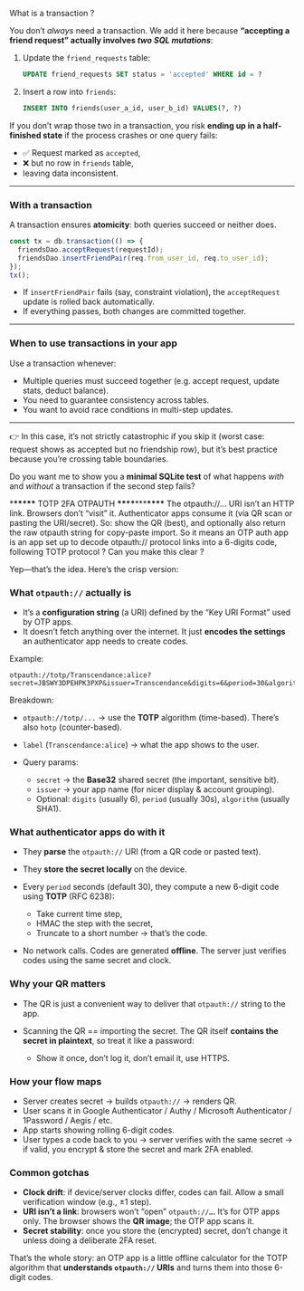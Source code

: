 What is a transaction ?

You don’t _always_ need a transaction. We add it here because **“accepting a friend request” actually involves _two SQL mutations_**:

1. Update the `friend_requests` table:

   ```sql
   UPDATE friend_requests SET status = 'accepted' WHERE id = ?
   ```

2. Insert a row into `friends`:

   ```sql
   INSERT INTO friends(user_a_id, user_b_id) VALUES(?, ?)
   ```

If you don’t wrap those two in a transaction, you risk **ending up in a half-finished state** if the process crashes or one query fails:

- ✅ Request marked as `accepted`,
- ❌ but no row in `friends` table,
- leaving data inconsistent.

---

### With a transaction

A transaction ensures **atomicity**: both queries succeed or neither does.

```ts
const tx = db.transaction(() => {
  friendsDao.acceptRequest(requestId);
  friendsDao.insertFriendPair(req.from_user_id, req.to_user_id);
});
tx();
```

- If `insertFriendPair` fails (say, constraint violation), the `acceptRequest` update is rolled back automatically.
- If everything passes, both changes are committed together.

---

### When to use transactions in your app

Use a transaction whenever:

- Multiple queries must succeed together (e.g. accept request, update stats, deduct balance).
- You need to guarantee consistency across tables.
- You want to avoid race conditions in multi-step updates.

---

👉 In this case, it’s not strictly catastrophic if you skip it (worst case: request shows as accepted but no friendship row), but it’s best practice because you’re crossing table boundaries.

Do you want me to show you a **minimal SQLite test** of what happens _with_ and _without_ a transaction if the second step fails?

\***\*\*\*\*\*** TOTP 2FA OTPAUTH **\*\*\*\***\*\*\***\*\*\*\***
The otpauth://… URI isn’t an HTTP link. Browsers don’t “visit” it. Authenticator apps consume it (via QR scan or pasting the URI/secret). So: show the QR (best), and optionally also return the raw otpauth string for copy-paste import. So it means an OTP auth app is an app set up to decode otpauth:// protocol links into a 6-digits code, following TOTP protocol ? Can you make this clear ?

Yep—that’s the idea. Here’s the crisp version:

### What `otpauth://` actually is

- It’s a **configuration string** (a URI) defined by the “Key URI Format” used by OTP apps.
- It doesn’t fetch anything over the internet. It just **encodes the settings** an authenticator app needs to create codes.

Example:

```
otpauth://totp/Transcendance:alice?secret=JBSWY3DPEHPK3PXP&issuer=Transcendance&digits=6&period=30&algorithm=SHA1
```

Breakdown:

- `otpauth://totp/...` → use the **TOTP** algorithm (time-based). There’s also `hotp` (counter-based).
- `label` (`Transcendance:alice`) → what the app shows to the user.
- Query params:

  - `secret` → the **Base32** shared secret (the important, sensitive bit).
  - `issuer` → your app name (for nicer display & account grouping).
  - Optional: `digits` (usually 6), `period` (usually 30s), `algorithm` (usually SHA1).

### What authenticator apps do with it

- They **parse** the `otpauth://` URI (from a QR code or pasted text).
- They **store the secret locally** on the device.
- Every `period` seconds (default 30), they compute a new 6-digit code using **TOTP** (RFC 6238):

  - Take current time step,
  - HMAC the step with the secret,
  - Truncate to a short number → that’s the code.

- No network calls. Codes are generated **offline**. The server just verifies codes using the same secret and clock.

### Why your QR matters

- The QR is just a convenient way to deliver that `otpauth://` string to the app.
- Scanning the QR == importing the secret. The QR itself **contains the secret in plaintext**, so treat it like a password:

  - Show it once, don’t log it, don’t email it, use HTTPS.

### How your flow maps

- Server creates secret → builds `otpauth://` → renders QR.
- User scans it in Google Authenticator / Authy / Microsoft Authenticator / 1Password / Aegis / etc.
- App starts showing rolling 6-digit codes.
- User types a code back to you → server verifies with the same secret → if valid, you encrypt & store the secret and mark 2FA enabled.

### Common gotchas

- **Clock drift**: if device/server clocks differ, codes can fail. Allow a small verification window (e.g., ±1 step).
- **URI isn’t a link**: browsers won’t “open” `otpauth://…`. It’s for OTP apps only. The browser shows the **QR image**; the OTP app scans it.
- **Secret stability**: once you store the (encrypted) secret, don’t change it unless doing a deliberate 2FA reset.

That’s the whole story: an OTP app is a little offline calculator for the TOTP algorithm that **understands `otpauth://` URIs** and turns them into those 6-digit codes.

